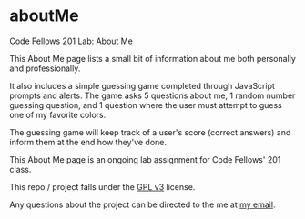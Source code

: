 # aboutMe
Code Fellows 201 Lab: About Me

This About Me page lists a small bit of information about me both personally and professionally.

It also includes a simple guessing game completed through JavaScript prompts and alerts. The game asks 5 questions about me, 1 random number guessing question, and 1 question where the user must attempt to guess one of my favorite colors.

The guessing game will keep track of a user's score (correct answers) and inform them at the end how they've done.

This About Me page is an ongoing lab assignment for Code Fellows' 201 class.

This repo / project falls under the [GPL v3](https://www.gnu.org/licenses/gpl-3.0.en.html) license.

Any questions about the project can be directed to the me at [my email](mailto:robert.j.nielsen@outlook.com).
